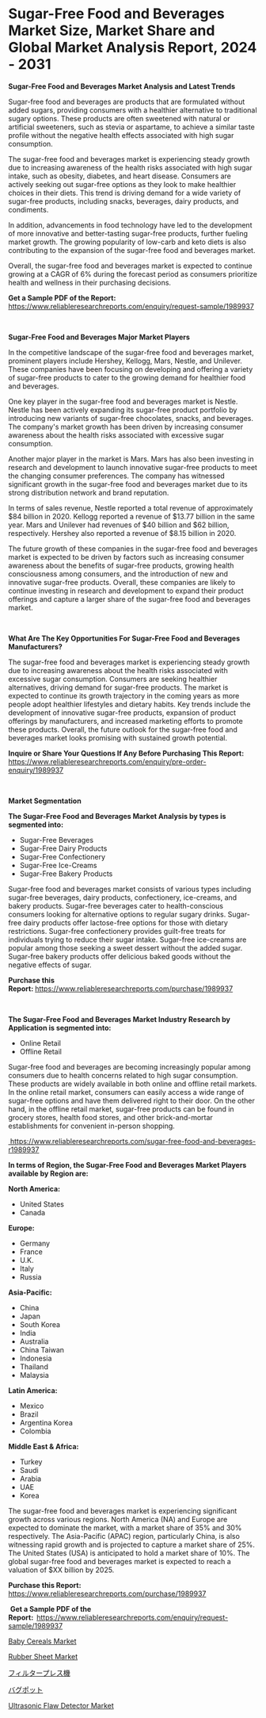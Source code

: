 <p><h1>Sugar-Free Food and Beverages Market Size, Market Share and Global Market Analysis Report, 2024 - 2031</h1></p><p><strong>Sugar-Free Food and Beverages Market Analysis and Latest Trends</strong></p>
<p><p>Sugar-free food and beverages are products that are formulated without added sugars, providing consumers with a healthier alternative to traditional sugary options. These products are often sweetened with natural or artificial sweeteners, such as stevia or aspartame, to achieve a similar taste profile without the negative health effects associated with high sugar consumption.</p><p>The sugar-free food and beverages market is experiencing steady growth due to increasing awareness of the health risks associated with high sugar intake, such as obesity, diabetes, and heart disease. Consumers are actively seeking out sugar-free options as they look to make healthier choices in their diets. This trend is driving demand for a wide variety of sugar-free products, including snacks, beverages, dairy products, and condiments.</p><p>In addition, advancements in food technology have led to the development of more innovative and better-tasting sugar-free products, further fueling market growth. The growing popularity of low-carb and keto diets is also contributing to the expansion of the sugar-free food and beverages market.</p><p>Overall, the sugar-free food and beverages market is expected to continue growing at a CAGR of 6% during the forecast period as consumers prioritize health and wellness in their purchasing decisions.</p></p>
<p><strong>Get a Sample PDF of the Report:&nbsp;</strong> <a href="https://www.reliableresearchreports.com/enquiry/request-sample/1989937">https://www.reliableresearchreports.com/enquiry/request-sample/1989937</a></p>
<p>&nbsp;</p>
<p><strong>Sugar-Free Food and Beverages Major Market Players</strong></p>
<p><p>In the competitive landscape of the sugar-free food and beverages market, prominent players include Hershey, Kellogg, Mars, Nestle, and Unilever. These companies have been focusing on developing and offering a variety of sugar-free products to cater to the growing demand for healthier food and beverages.</p><p>One key player in the sugar-free food and beverages market is Nestle. Nestle has been actively expanding its sugar-free product portfolio by introducing new variants of sugar-free chocolates, snacks, and beverages. The company's market growth has been driven by increasing consumer awareness about the health risks associated with excessive sugar consumption.</p><p>Another major player in the market is Mars. Mars has also been investing in research and development to launch innovative sugar-free products to meet the changing consumer preferences. The company has witnessed significant growth in the sugar-free food and beverages market due to its strong distribution network and brand reputation.</p><p>In terms of sales revenue, Nestle reported a total revenue of approximately $84 billion in 2020. Kellogg reported a revenue of $13.77 billion in the same year. Mars and Unilever had revenues of $40 billion and $62 billion, respectively. Hershey also reported a revenue of $8.15 billion in 2020.</p><p>The future growth of these companies in the sugar-free food and beverages market is expected to be driven by factors such as increasing consumer awareness about the benefits of sugar-free products, growing health consciousness among consumers, and the introduction of new and innovative sugar-free products. Overall, these companies are likely to continue investing in research and development to expand their product offerings and capture a larger share of the sugar-free food and beverages market.</p></p>
<p>&nbsp;</p>
<p><strong>What Are The Key Opportunities For Sugar-Free Food and Beverages Manufacturers?</strong></p>
<p><p>The sugar-free food and beverages market is experiencing steady growth due to increasing awareness about the health risks associated with excessive sugar consumption. Consumers are seeking healthier alternatives, driving demand for sugar-free products. The market is expected to continue its growth trajectory in the coming years as more people adopt healthier lifestyles and dietary habits. Key trends include the development of innovative sugar-free products, expansion of product offerings by manufacturers, and increased marketing efforts to promote these products. Overall, the future outlook for the sugar-free food and beverages market looks promising with sustained growth potential.</p></p>
<p><strong>Inquire or Share Your Questions If Any Before Purchasing This Report:</strong> <a href="https://www.reliableresearchreports.com/enquiry/pre-order-enquiry/1989937">https://www.reliableresearchreports.com/enquiry/pre-order-enquiry/1989937</a></p>
<p>&nbsp;</p>
<p><strong>Market Segmentation</strong></p>
<p><strong>The Sugar-Free Food and Beverages Market Analysis by types is segmented into:</strong></p>
<p><ul><li>Sugar-Free Beverages</li><li>Sugar-Free Dairy Products</li><li>Sugar-Free Confectionery</li><li>Sugar-Free Ice-Creams</li><li>Sugar-Free Bakery Products</li></ul></p>
<p><p>Sugar-free food and beverages market consists of various types including sugar-free beverages, dairy products, confectionery, ice-creams, and bakery products. Sugar-free beverages cater to health-conscious consumers looking for alternative options to regular sugary drinks. Sugar-free dairy products offer lactose-free options for those with dietary restrictions. Sugar-free confectionery provides guilt-free treats for individuals trying to reduce their sugar intake. Sugar-free ice-creams are popular among those seeking a sweet dessert without the added sugar. Sugar-free bakery products offer delicious baked goods without the negative effects of sugar.</p></p>
<p><strong>Purchase this Report:&nbsp;</strong><a href="https://www.reliableresearchreports.com/purchase/1989937">https://www.reliableresearchreports.com/purchase/1989937</a></p>
<p>&nbsp;</p>
<p><strong>The Sugar-Free Food and Beverages Market Industry Research by Application is segmented into:</strong></p>
<p><ul><li>Online Retail</li><li>Offline Retail</li></ul></p>
<p><p>Sugar-free food and beverages are becoming increasingly popular among consumers due to health concerns related to high sugar consumption. These products are widely available in both online and offline retail markets. In the online retail market, consumers can easily access a wide range of sugar-free options and have them delivered right to their door. On the other hand, in the offline retail market, sugar-free products can be found in grocery stores, health food stores, and other brick-and-mortar establishments for convenient in-person shopping.</p></p>
<p><a href="https://www.reliableresearchreports.com/sugar-free-food-and-beverages-r1989937">&nbsp;https://www.reliableresearchreports.com/sugar-free-food-and-beverages-r1989937</a></p>
<p><strong>In terms of Region, the Sugar-Free Food and Beverages Market Players available by Region are:</strong></p>
<p>
    <p> <strong> North America: </strong>
        <ul>
            <li>United States</li>
            <li>Canada</li>
        </ul>
        </p> 
    <p> <strong> Europe: </strong>
        <ul>
            <li>Germany</li>
            <li>France</li>
            <li>U.K.</li>
            <li>Italy</li>
            <li>Russia</li>
        </ul>
        </p> 
    <p> <strong> Asia-Pacific: </strong>
        <ul>
            <li>China</li>
            <li>Japan</li>
            <li>South Korea</li>
            <li>India</li>
            <li>Australia</li>
            <li>China Taiwan</li>
            <li>Indonesia</li>
            <li>Thailand</li>
            <li>Malaysia</li>
        </ul>
        </p> 
    <p> <strong> Latin America: </strong>
        <ul>
            <li>Mexico</li>
            <li>Brazil</li>
            <li>Argentina Korea</li>
            <li>Colombia</li>
        </ul>
        </p> 
    <p> <strong> Middle East & Africa: </strong>
        <ul>
            <li>Turkey</li>
            <li>Saudi</li>
            <li>Arabia</li>
            <li>UAE</li>
            <li>Korea</li>
        </ul>
    </p>
    </p>
<p><p>The sugar-free food and beverages market is experiencing significant growth across various regions. North America (NA) and Europe are expected to dominate the market, with a market share of 35% and 30% respectively. The Asia-Pacific (APAC) region, particularly China, is also witnessing rapid growth and is projected to capture a market share of 25%. The United States (USA) is anticipated to hold a market share of 10%. The global sugar-free food and beverages market is expected to reach a valuation of $XX billion by 2025.</p></p>
<p><strong>Purchase this Report: </strong><a href="https://www.reliableresearchreports.com/purchase/1989937">https://www.reliableresearchreports.com/purchase/1989937</a></p>
<p>&nbsp;<strong>Get a Sample PDF of the Report:&nbsp;&nbsp;</strong><a href="https://www.reliableresearchreports.com/enquiry/request-sample/1989937">https://www.reliableresearchreports.com/enquiry/request-sample/1989937</a></p>
<p><strong></strong></p>
<p><p><a href="https://github.com/gamblestampleyjenny50m5sl6/Market-Research-Report-List-2/blob/main/baby-cereals-market.md">Baby Cereals Market</a></p><p><a href="https://issuu.com/reportprime-2/docs/rubber-sheet-market-size-2030.pptx">Rubber Sheet Market</a></p><p><a href="https://medium.com/@bertramveum2023/%E3%83%95%E3%82%A3%E3%83%AB%E3%82%BF%E3%83%BC%E3%83%97%E3%83%AC%E3%82%B9%E6%A9%9F%E3%81%AE%E5%B8%82%E5%A0%B4%E8%AA%BF%E6%9F%BB%E3%83%AC%E3%83%9D%E3%83%BC%E3%83%88-%E3%81%9D%E3%81%AE%E6%AD%B4%E5%8F%B2%E3%81%8A%E3%82%88%E3%81%B32031%E5%B9%B4%E3%81%8B%E3%82%892031%E5%B9%B4%E3%81%BE%E3%81%A7%E3%81%AE%E4%BA%88%E6%B8%AC-b1289afe8d8a">フィルタープレス機</a></p><p><a href="https://github.com/nemesis2824/Market-Research-Report-List-1/blob/main/328019319945.md">バグポット</a></p><p><a href="https://issuu.com/reportprime-2/docs/ultrasonic-flaw-detector-market-size-2030.pptx">Ultrasonic Flaw Detector Market</a></p></p>
